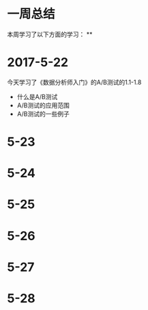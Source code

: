 # 一周总结
本周学习了以下方面的学习：
** 
# 2017-5-22
今天学习了《数据分析师入门》的A/B测试的1.1-1.8
* 什么是A/B测试
* A/B测试的应用范围
* A/B测试的一些例子
# 5-23
# 5-24
# 5-25
# 5-26
# 5-27
# 5-28

